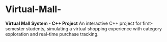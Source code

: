 # Virtual-Mall-
**Virtual Mall System - C++ Project** An interactive C++ project for first-semester students, simulating a virtual shopping experience with category exploration and real-time purchase tracking. 
